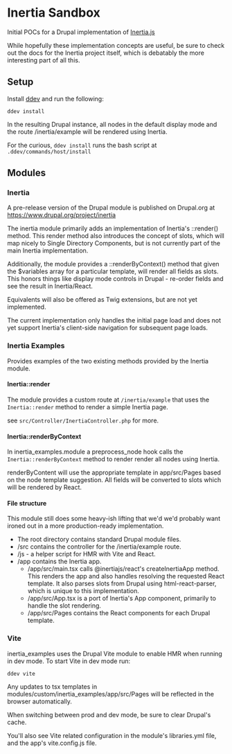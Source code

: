 # Inertia Sandbox

Initial POCs for a Drupal implementation of [Inertia.js](https://inertiajs.com/)

While hopefully these implementation concepts are useful, be sure to check out
the docs for the Inertia project itself, which is debatably the more interesting
part of all this.

## Setup

Install [ddev](https://ddev.readthedocs.io/en/stable/) and run the following:

`ddev install`

In the resulting Drupal instance, all nodes in the default display mode and the
route /inertia/example will be rendered using Inertia.

For the curious, `ddev install` runs the bash script at `.ddev/commands/host/install`

## Modules

### Inertia

A pre-release version of the Drupal module is published on Drupal.org at
https://www.drupal.org/project/inertia

The inertia module primarily adds an implementation of Inertia's ::render()
method. This render method also introduces the concept of slots, which will map
nicely to Single Directory Components, but is not currently part of the main
Inertia implementation.

Additionally, the module provides a ::renderByContext() method that given the
$variables array for a particular template, will render all fields as slots.
This honors things like display mode controls in Drupal - re-order fields and
see the result in Inertia/React.

Equivalents will also be offered as Twig extensions, but are not yet implemented.

The current implementation only handles the initial page load and does not yet
support Inertia's client-side navigation for subsequent page loads.

### Inertia Examples

Provides examples of the two existing methods provided by the Inertia module.

#### Inertia::render

The module provides a custom route at `/inertia/example` that uses the
`Inertia::render` method to render a simple Inertia page.

see `src/Controller/InertiaController.php` for more.

#### Inertia::renderByContext

In inertia_examples.module a preprocess_node hook calls the
`Inertia::renderByContext` method to render render all nodes using
Inertia.

renderByContent will use the appropriate template in app/src/Pages based on the
node template suggestion. All fields will be converted to slots which will be
rendered by React.

#### File structure

This module still does some heavy-ish lifting that we'd we'd probably want ironed
out in a more production-ready implementation.

- The root directory contains standard Drupal module files.
- /src contains the controller for the /inertia/example route.
- /js - a helper script for HMR with Vite and React.
- /app contains the Inertia app.
  - /app/src/main.tsx calls @inertiajs/react's createInertiaApp method. This
    renders the app and also handles resolving the requested React template. It
    also parses slots from Drupal using html-react-parser, which is unique to this
    implementation.
  - /app/src/App.tsx is a port of Inertia's App component, primarily to handle
    the slot rendering.
  - /app/src/Pages contains the React components for each Drupal template.

### Vite

inertia_examples uses the Drupal Vite module to enable HMR when running in dev
mode. To start Vite in dev mode run:

`ddev vite`

Any updates to tsx templates in modules/custom/inertia_examples/app/src/Pages
will be reflected in the browser automatically.

When switching between prod and dev mode, be sure to clear Drupal's cache.

You'll also see Vite related configuration in the module's libraries.yml file,
and the app's vite.config.js file.
